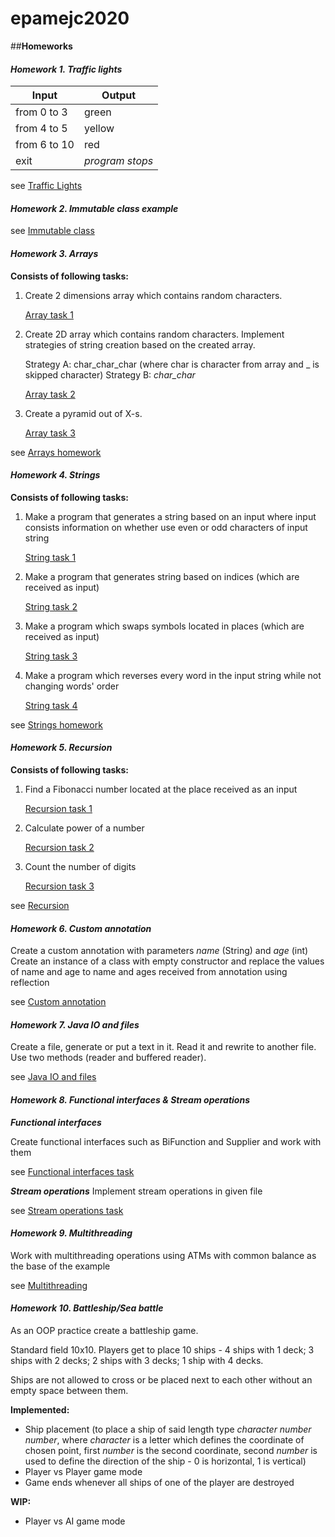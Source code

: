 # epamejc2020 

##**Homeworks**

#### *Homework 1. Traffic lights*
| Input      | Output |
|------------|--------|
|from 0 to 3 | green  |
|from 4 to 5 | yellow |
|from 6 to 10| red    |
|exit        | *program stops*|

see [Traffic Lights](../tree/renataGimranova/com.epamejc.lessons/src/main/homeworks/hw1)

#### *Homework 2. Immutable class example*
see [Immutable class](../tree/renataGimranova/com.epamejc.lessons/src/main/homeworks/hw2)


#### *Homework 3. Arrays*
**Consists of following tasks:**
1. Create 2 dimensions array which contains random characters. 
    
    [Array task 1](../blob/renataGimranova/com.epamejc.lessons/src/main/homeworks/hw3/RandomCharArray.java)
2. Create 2D array which contains random characters. Implement strategies of string creation based on the created array.
    
    Strategy A: char_char_char (where char is character from array and _ is skipped character)
    Strategy B: _char_char_
    
    [Array task 2](../blob/renataGimranova/com.epamejc.lessons/src/main/homeworks/hw3/StringFromArray.java)

3. Create a pyramid out of X-s.
    
    [Array task 3](../blob/renataGimranova/com.epamejc.lessons/src/main/homeworks/hw3/Pyramid.java)
    
see [Arrays homework](../tree/renataGimranova/com.epamejc.lessons/src/main/homeworks/hw3)


#### *Homework 4. Strings*
**Consists of following tasks:**
1. Make a program that generates a string based on an input where input consists information on whether use even or odd
characters of input string

    [String task 1](../blob/renataGimranova/com.epamejc.lessons/src/main/homeworks/hw4/EvenOdd.java)
    
2. Make a program that generates string based on indices (which are received as input)

    [String task 2](../blob/renataGimranova/com.epamejc.lessons/src/main/homeworks/hw4/StringByIndices.java)
    
3. Make a program which swaps symbols located in places (which are received as input)
    
    [String task 3](../blob/renataGimranova/com.epamejc.lessons/src/main/homeworks/hw4/SwitchSymbols.java)
    
4. Make a program which reverses every word in the input string while not changing words' order

    [String task 4](../blob/renataGimranova/com.epamejc.lessons/src/main/homeworks/hw4/ReverseString.java)    

see [Strings homework](../tree/renataGimranova/com.epamejc.lessons/src/main/homeworks/hw4)


#### *Homework 5. Recursion*
**Consists of following tasks:**
1. Find a Fibonacci number located at the place received as an input
    
    [Recursion task 1](../blob/renataGimranova/com.epamejc.lessons/src/main/homeworks/hw5/Fibonacci.java)
    
2. Calculate power of a number
    
    [Recursion task 2](../blob/renataGimranova/com.epamejc.lessons/src/main/homeworks/hw5/Power.java)
    
3. Count the number of digits

    [Recursion task 3](../blob/renataGimranova/com.epamejc.lessons/src/main/homeworks/hw5/DigitsNumber.java)

see [Recursion](../tree/renataGimranova/com.epamejc.lessons/src/main/homeworks/hw5)


#### *Homework 6. Custom annotation*
Create a custom annotation with parameters *name* (String) and *age* (int)
Create an instance of a class with empty constructor and replace the values of name and age to name and ages received
from annotation using reflection

see [Custom annotation](../tree/renataGimranova/com.epamejc.lessons/src/main/homeworks/hw6)


#### *Homework 7. Java IO and files*
Create a file, generate or put a text in it. Read it and rewrite to another file. 
Use two methods (reader and buffered reader).

see [Java IO and files](../tree/renataGimranova/com.epamejc.lessons/src/main/homeworks/hw7)


#### *Homework 8. Functional interfaces & Stream operations*
***Functional interfaces***

Create functional interfaces such as BiFunction and Supplier and work with them

see    [Functional interfaces task](../tree/renataGimranova/com.epamejc.lessons/src/main/homeworks/hw8/functionalInterfaces)


***Stream operations***
Implement stream operations in given file

see [Stream operations task](../tree/renataGimranova/com.epamejc.lessons/src/main/homeworks/hw8/streamOperations)


#### *Homework 9. Multithreading*
Work with multithreading operations using ATMs with common balance as the base of the example

see [Multithreading](../tree/renataGimranova/com.epamejc.lessons/src/main/homeworks/hw9)


#### *Homework 10. Battleship/Sea battle*
As an OOP practice create a battleship game.

Standard field 10x10. Players get to place 10 ships - 4 ships with 1 deck; 3 ships with 2 decks; 2 ships with 3 decks;
1 ship with 4 decks.

Ships are not allowed to cross or be placed next to each other without an empty space between them.

**Implemented:**
* Ship placement (to place a ship of said length type *character number number*, where *character* is a letter which
    defines the coordinate of chosen point, first *number* is the second coordinate, second *number* is used to define
    the direction of the ship - 0 is horizontal, 1 is vertical)
* Player vs Player game mode
* Game ends whenever all ships of one of the player are destroyed

**WIP:**
* Player vs AI game mode
